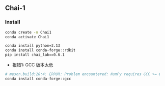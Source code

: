 ## Chai-1

### Install 

```bash
conda create -n Chai1
conda activate Chai1

conda install python=3.13
conda install conda-forge::rdkit
pip install chai_lab==0.6.1
```

- 报错1: GCC 版本太低
```bash
# meson.build:28:4: ERROR: Problem encountered: NumPy requires GCC >= 8.4
conda install conda-forge::gcc
```
